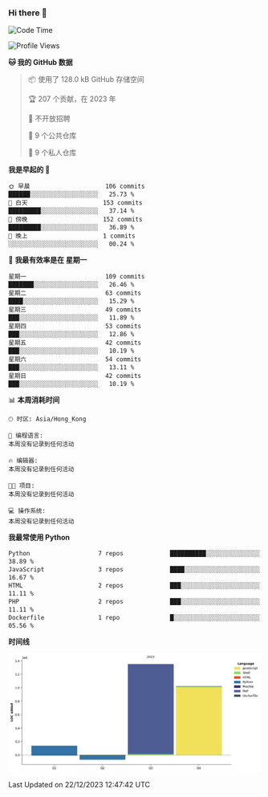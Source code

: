 ### Hi there 👋

<!--
**Mrzqd/Mrzqd** is a ✨ _special_ ✨ repository because its `README.md` (this file) appears on your GitHub profile.

Here are some ideas to get you started:

- 🔭 I’m currently working on ...
- 🌱 I’m currently learning ...
- 👯 I’m looking to collaborate on ...
- 🤔 I’m looking for help with ...
- 💬 Ask me about ...
- 📫 How to reach me: ...
- 😄 Pronouns: ...
- ⚡ Fun fact: ...
-->
<!--START_SECTION:waka-->
![Code Time](http://img.shields.io/badge/Code%20Time-144%20hrs%2059%20mins-blue)

![Profile Views](http://img.shields.io/badge/%E4%B8%AA%E4%BA%BA%E8%B5%84%E6%96%99%E8%A7%82%E7%9C%8B%E6%AC%A1%E6%95%B0-0-blue)

**🐱 我的 GitHub 数据** 

> 📦  使用了 128.0 kB GitHub 存储空间 
 > 
> 🏆 207 个贡献，在 2023 年
 > 
> 🚫 不开放招聘
 > 
> 📜 9 个公共仓库 
 > 
> 🔑 9 个私人仓库 
 > 
**我是早起的 🐤** 

```text
🌞 早晨                     106 commits         ██████░░░░░░░░░░░░░░░░░░░   25.73 % 
🌆 白天                     153 commits         █████████░░░░░░░░░░░░░░░░   37.14 % 
🌃 傍晚                     152 commits         █████████░░░░░░░░░░░░░░░░   36.89 % 
🌙 晚上                     1 commits           ░░░░░░░░░░░░░░░░░░░░░░░░░   00.24 % 
```
📅 **我最有效率是在 星期一** 

```text
星期一                      109 commits         ███████░░░░░░░░░░░░░░░░░░   26.46 % 
星期二                      63 commits          ████░░░░░░░░░░░░░░░░░░░░░   15.29 % 
星期三                      49 commits          ███░░░░░░░░░░░░░░░░░░░░░░   11.89 % 
星期四                      53 commits          ███░░░░░░░░░░░░░░░░░░░░░░   12.86 % 
星期五                      42 commits          ███░░░░░░░░░░░░░░░░░░░░░░   10.19 % 
星期六                      54 commits          ███░░░░░░░░░░░░░░░░░░░░░░   13.11 % 
星期日                      42 commits          ███░░░░░░░░░░░░░░░░░░░░░░   10.19 % 
```


📊 **本周消耗时间** 

```text
🕑︎ 时区: Asia/Hong_Kong

💬 编程语言: 
本周没有记录到任何活动

🔥 编辑器: 
本周没有记录到任何活动

🐱‍💻 项目: 
本周没有记录到任何活动

💻 操作系统: 
本周没有记录到任何活动
```

**我最常使用 Python** 

```text
Python                   7 repos             ██████████░░░░░░░░░░░░░░░   38.89 % 
JavaScript               3 repos             ████░░░░░░░░░░░░░░░░░░░░░   16.67 % 
HTML                     2 repos             ███░░░░░░░░░░░░░░░░░░░░░░   11.11 % 
PHP                      2 repos             ███░░░░░░░░░░░░░░░░░░░░░░   11.11 % 
Dockerfile               1 repo              █░░░░░░░░░░░░░░░░░░░░░░░░   05.56 % 
```



**时间线**

![Lines of Code chart](https://raw.githubusercontent.com/Mrzqd/Mrzqd/main/assets/bar_graph.png)


 Last Updated on 22/12/2023 12:47:42 UTC
<!--END_SECTION:waka-->
